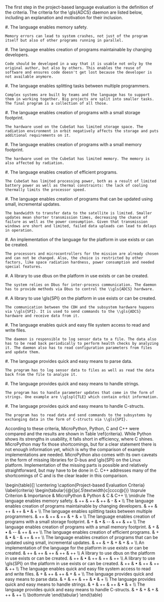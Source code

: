 The first step in the project-based language evaluation is the definition of the criteria. The criteria for the \\gls{ADCS} daemon are listed below, including an explanation and motivation for their inclusion.

#. The language enables memory safety.

    Memory errors can lead to system crashes, not just of the program itself but also of other programs running in parallel.

#. The language enables creation of programs maintainable by changing developers.

    Code should be developed in a way that it is usable not only by the original author, but also by others. This enables the reuse of software and ensures code doesn't get lost because the developer is not available anymore.

#. The language enables splitting tasks between multiple programmers.

    Complex systems are built by teams and the language has to support them in working together. Big projects are split into smaller tasks. The final program is a collection of all those.

#. The language enables creation of programs with a small storage footprint.

    The hardware used on the CubeSat has limited storage space. The radiation environment in orbit negatively affects the storage and puts additional requirements on it.

#. The language enables creation of programs with a small memory footprint.

    The hardware used on the CubeSat has limited memory. The memory is also affected by radiation.

#. The language enables creation of efficient programs.

    The CubeSat has limited processing power, both as a result of limited battery power as well as thermal constraints: the lack of cooling thermally limits the processor speed.

#. The language enables creation of programs that can be updated using small, incremental updates.

    The bandwidth to transfer data to the satellite is limited. Smaller updates mean shorter transmission times, decreasing the chance of failure as well as the power consumption. Given that transmission windows are short and limited, failed data uploads can lead to delays in operation.

#. An implementation of the language for the platform in use exists or can be created.

    The processors and microcontrollers for the mission are already chosen and can not be changed. Also, the choice is restricted by other factors, like space radiation hardness, power consumption and needed special features.

#. A library to use dbus on the platform in use exists or can be created.

    The system relies on Dbus for inter-process communication. The daemon has to provide methods via Dbus to control the \\gls{ADCS} hardware.

#. A library to use \\gls{SPI} on the platform in use exists or can be created.

    The communication between the CDH and the subsystem hardware happens via \\gls{SPI}. It is used to send commands to the \\gls{ADCS} hardware and receive data from it.

#. The language enables quick and easy file system access to read and write files.

    The daemon is responsible to log sensor data to a file. The data also has to be read back periodically to perform health checks by analyzing it. The daemon also has to read configuration parameters from files and update them.

#. The language provides quick and easy means to parse data.

    The program has to log sensor data to files as well as read the data back from the file to analyze it.

#. The language provides quick and easy means to handle strings.

    The program has to handle parameter updates that come in the form of strings. One example are \\glspl{TLE} which contain orbit information.

#. The language provides quick and easy means to handle C-structs.

    The program has to read data and send commands to the subsystems by exchanging data in the form of C-structs via \\gls{SPI}.

According to these criteria, MicroPython, Python, C and C++ were compared and the results are shown in Table \\ref{criteria}. While Python shows its strengths in usability, it falls short in efficiency, where C shines. MicroPython may fix those shortcomings, but for a clear statement there is not enough information yet, which is why the comparison of example implementations are needed. MicroPython also comes with its own caveats in the form of missing libraries for D-bus and \\gls{SPI} on the Linux platform. Implementation of the missing parts is possible and relatively straightforward, but may have to be done in C. C++ addresses many of the shortcomings of C and is the clear leader in this comparison.

\\begin{table}[]
\\centering
\\caption{Project-based Evaluation Criteria}
\\label{criteria}
\\begin{tabular}{@{}p{.5\\textwidth}c|cccc@{}}
\\toprule
Criterion                                                                           & Importance & MicroPython & Python & C  & C++ \\\\ \\midrule
The language enables memory safety.                                                 & ++         & ++          & ++     & -  & •   \\\\
The language enables creation of programs maintainable by changing developers.      & ++         & ++          & ++     & •  & +   \\\\
The language enables splitting tasks between multiple programmers.                  & ++         & ++          & ++     & +  & +   \\\\
The language enables creation of programs with a small storage footprint.           & +          & •           & --     & ++ & ++  \\\\
The language enables creation of programs with a small memory footprint.            & +          & •           & --     & ++ & ++  \\\\
The language enables creation of efficient programs.                                & +          & •           & -      & ++ & ++  \\\\
The language enables creation of programs that can be updated using small, incremental updates.    & ++         & +           & +      & +  & +   \\\\
An implementation of the language for the platform in use exists or can be created. & ++         & ++          & ++     & ++ & ++  \\\\
A library to use dbus on the platform in use exists or can be created.              & ++         & •           & ++     & ++ & ++  \\\\
A library to use \\gls{SPI} on the platform in use exists or can be created.               & ++         & •           & ++     & ++ & ++  \\\\
The language enables quick and easy file system access to read and write files.     & +          & ++          & ++     & +  & +   \\\\
The language provides quick and easy means to parse data.                           & +          & ++          & ++     & •  & +   \\\\
The language provides quick and easy means to handle strings.                       & +          & ++          & ++     & •  & +   \\\\
The language provides quick and easy means to handle C-structs.                     & +          & +           & +      & ++ & ++  \\\\ \\bottomrule
\\end{tabular}
\\end{table}

<!--Table: Project-based Evaluation Criteria \\\\label{criteria}-->

<!---------------------------------------------------------------------------------------------------------------------------------------->
<!--Criterion                                                                             Importance   MicroPython   Python    C    C++-->
<!-------------------------------------------------------------------------------------- ------------ ------------- -------- ----- ------->
<!--The language enables memory safety.                                                       ++           ++          ++      –     •  -->

<!--The language enables creation of programs maintainable by changing developers.            ++           ++          ++      •     +  -->

<!--The language enables splitting tasks between multiple programmers.                        ++           ++          ++      +    ++  -->

<!--The language enables creation of programs with a small storage footprint.                 +             +           –     ++    ++  -->

<!--The language enables creation of programs with a small memory footprint.                  +             +           –     ++    ++  -->

<!--The language enables creation of efficient programs.                                      +             +           -     ++    ++  -->

<!--The language enables creation of programs that can be updated using small diffs.          ++            +          +       +     +  -->

<!--An implementation of the language for the platform in use exists or can be created.       ++           ++          ++     ++    ++  -->

<!--A library to use dbus on the platform in use exists or can be created.                    ++            •          ++     ++    ++  -->

<!--A library to use SPI on the platform in use exists or can be created.                     ++            •          ++     ++    ++  -->

<!--The language enables quick and easy file system access to read and write files.           +            ++          ++      +     +  -->

<!--The language provides quick and easy means to parse data.                                 +            ++          ++      •     +  -->

<!--The language provides quick and easy means to handle strings.                             +            ++          ++      •     +  -->

<!--The language provides quick and easy means to handle C-structs.                           +            +           +      ++    ++  -->
<!---------------------------------------------------------------------------------------------------------------------------------------->

